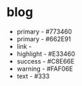 # blog

- primary - #773460
- primary - #662E91
- link -
- highlight - #E33460
- success - #C8E66E
- warning - #FAF06E
- text - #333